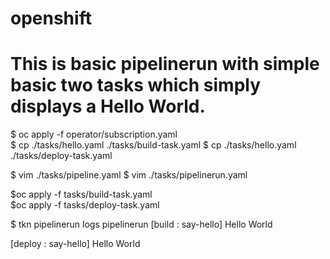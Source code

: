 # openshift
# This is basic pipelinerun with simple basic two tasks which simply displays a Hello World.


$ oc apply -f operator/subscription.yaml	
$ cp ./tasks/hello.yaml ./tasks/build-task.yaml
$ cp ./tasks/hello.yaml ./tasks/deploy-task.yaml

$ vim ./tasks/pipeline.yaml
$ vim ./tasks/pipelinerun.yaml

$oc apply -f tasks/build-task.yaml  
$oc apply -f tasks/deploy-task.yaml		  

$ tkn pipelinerun logs pipelinerun
[build : say-hello] Hello World

[deploy : say-hello] Hello World 
